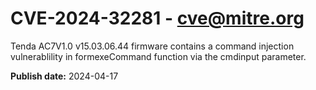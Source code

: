 # CVE-2024-32281 - cve@mitre.org

Tenda AC7V1.0 v15.03.06.44 firmware contains a command injection vulnerablility in formexeCommand function via the cmdinput parameter.

**Publish date:** 2024-04-17
